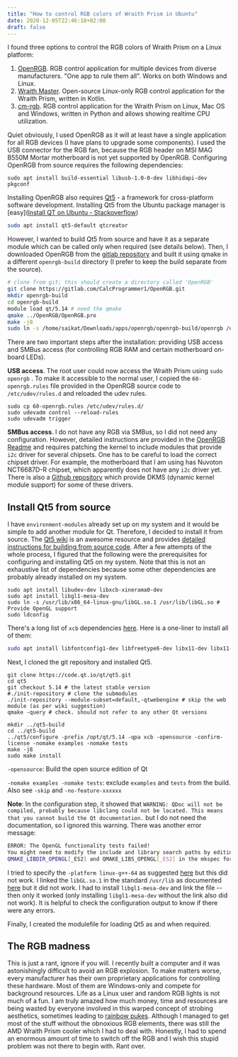 ```yaml
---
title: "How to control RGB colors of Wraith Prism in Ubuntu"
date: 2020-12-05T22:46:18+02:00
draft: false
---
```


I found three options to control the RGB colors of Wraith Prism on a Linux platform: 

1. [OpenRGB](https://gitlab.com/CalcProgrammer1/OpenRGB). RGB control application for multiple devices from diverse manufacturers. "One app to rule them all". Works on both Windows and Linux.
2. [Wraith Master](https://serebit.com/posts/wraith-master-hits-version-1.1/). Open-source Linux-only RGB control application for the Wraith Prism, written in Kotlin.
3. [cm-rgb](https://github.com/gfduszynski/cm-rgb). RGB control application for the Wraith Prism on Linux, Mac OS and Windows, written in Python and allows showing realtime CPU utilization.

Quiet obviously, I used OpenRGB as it will at least have a single application for all RGB devices (I have plans to upgrade some components). I used the USB connector for the RGB fan, because the RGB header on MSI MAG B550M Mortar motherboard is not yet supported by OpenRGB. Configuring OpenRGB from source requires the following dependencies: 

```
sudo apt install build-essential libusb-1.0-0-dev libhidapi-dev pkgconf
```

Installing OpenRGB also requires [Qt5](https://www.qt.io/) - a framework for cross-platform software development. Installing Qt5 from the Ubuntu package manager is [easy]([Install QT on Ubuntu - Stackoverflow](https://stackoverflow.com/questions/48147356/install-qt-on-ubuntu)) 

```bash
sudo apt install qt5-default qtcreator
```

However, I wanted to build Qt5 from source and have it as a separate module which can be called only when required (see details below). Then, I downloaded OpenRGB from the [gitlab repository](https://gitlab.com/CalcProgrammer1/OpenRGB) and built it using qmake in a different `openrgb-build` directory (I prefer to keep the build separate from the source).

```bash
# clone from git; this should create a directory called 'OpenRGB'
git clone https://gitlab.com/CalcProgrammer1/OpenRGB.git
mkdir openrgb-build
cd openrgb-build
module load qt/5.14 # need the qmake
qmake ../OpenRGB/OpenRGB.pro
make -j8
sudo ln -s /home/saikat/Downloads/apps/openrgb/openrgb-build/openrgb /usr/local/bin/openrgb
```

There are two important steps after the installation: providing USB access and SMBus access (for controlling RGB RAM and certain motherboard on-board LEDs). 

**USB access**. The root user could now access the Wraith Prism using `sudo openrgb` . To make it accessible to the normal user, I copied the `60-openrgb.rules` file provided in the OpenRGB source code to `/etc/udev/rules.d` and reloaded the udev rules.

```
sudo cp 60-openrgb.rules /etc/udev/rules.d/
sudo udevadm control --reload-rules 
sudo udevadm trigger
```

**SMBus access**. I do not have any RGB via SMBus, so I did not need any configuration. However, detailed instructions are provided in the [OpenRGB Readme](https://gitlab.com/CalcProgrammer1/OpenRGB) and requires patching the kernel to include modules that provide `i2c` driver for several chipsets. One has to be careful to load the correct chipset driver. For example, the motherboard that I am using has Nuvoton NCT6687D-R chipset, which apparently does not have any `i2c` driver yet. There is also a [Github repository](https://github.com/CalcProgrammer1/openrgb-dkms-drivers) which provide DKMS (dynamic kernel module support) for some of these drivers.

## Install Qt5 from source

I have `environment-modules` already set up on my system and it would be simple to add another module for Qt. Therefore, I decided to install it from source. The [Qt5 wiki](https://wiki.qt.io/Main) is an awesome resource and provides [detailed instructions for building from source code](https://wiki.qt.io/Building_Qt_5_from_Git#Getting_the_source_code). After a few attempts of the whole process, I figured that the following were the prerequisites for configuring and installing Qt5 on my system. Note that this is not an exhaustive list of dependencies because some other dependencies are probably already installed on my system.

```
sudo apt install libudev-dev libxcb-xinerama0-dev
sudo apt install libgl1-mesa-dev
sudo ln -s /usr/lib/x86_64-linux-gnu/libGL.so.1 /usr/lib/libGL.so # Provide OpenGL support
sudo ldconfig
```

There's a long list of `xcb` dependencies [here](https://doc.qt.io/qt-5/linux-requirements.html). Here is a one-liner to install all of them:

```bash
sudo apt install libfontconfig1-dev libfreetype6-dev libx11-dev libx11-xcb-dev libxext-dev libxfixes-dev libxi-dev libxrender-dev libxcb1-dev libxcb-glx0-dev libxcb-keysyms1-dev libxcb-image0-dev libxcb-shm0-dev libxcb-icccm4-dev libxcb-sync0-dev libxcb-xfixes0-dev libxcb-shape0-dev libxcb-randr0-dev libxcb-render-util0-dev libxcb-xinerama0-dev  libxkbcommon-dev libxkbcommon-x11-dev
```

Next, I cloned the git repository and installed Qt5. 

```
git clone https://code.qt.io/qt/qt5.git
cd qt5
git checkout 5.14 # the latest stable version
#./init-repository # clone the submodules
./init-repository --module-subset=default,-qtwebengine # skip the web module (as per wiki suggestion)
qmake -query # check. should not refer to any other Qt versions

mkdir ../qt5-build
cd ../qt5-build
../qt5/configure -prefix /opt/qt/5.14 -qpa xcb -opensource -confirm-license -nomake examples -nomake tests 
make -j8
sudo make install
```

`-opensource`: Build the open source edition of Qt

`-nomake examples -nomake tests`: exclude `examples` and `tests` from the build. Also see `-skip`  and `-no-feature-xxxxxx`

**Note**: In the configuration step, it showed that `WARNING: QDoc will not be compiled, probably because libclang could not be located. This means that you cannot build the Qt documentation.` but I do not need the documentation, so I ignored this warning. There was another error message:

```bash
ERROR: The OpenGL functionality tests failed!
You might need to modify the include and library search paths by editing QMAKE_INCDIR_OPENGL[_ES2],
QMAKE_LIBDIR_OPENGL[_ES2] and QMAKE_LIBS_OPENGL[_ES2] in the mkspec for your platform.
```

I tried to specify the `-platform linux-g++-64` as suggested [here](https://forum.qt.io/topic/78224/opengl-test-failed-when-configure-qt-as-source/5) but this did not work. I linked the `libGL.so.1` in the standard `/usr/lib` as documented [here](https://stackoverflow.com/questions/18406369/qt-cant-find-lgl-error/32184137#32184137) but it did not work. I had to install `libgl1-mesa-dev` and link the file -- then only it worked (only installing `libgl1-mesa-dev` without the link also did not work). It is helpful to check the configuration output to know if  there were any errors. 

Finally, I created the modulefile for loading Qt5 as and when required.

## The RGB madness

This is just a rant, ignore if you will. I recently built a computer and it was astonishingly difficult to avoid an RGB explosion. To make matters worse, every manufacturer has their own proprietary applications for controlling these hardware. Most of them are Windows-only and compete for background resources. Life as a Linux user and random RGB lights is not much of a fun. I am truly amazed how much money, time and resources are being wasted by everyone involved in this warped concept of strobing aesthetics, sometimes leading to [rainbow pukes](https://i.imgur.com/gRRH5fQ.jpg). Although I managed to get most of the stuff without the obnoxious RGB elements, there was still the AMD Wraith Prism cooler which I had to deal with. Honestly, I had to spend an enormous amount of time to switch off the RGB and I wish this stupid problem was not there to begin with. Rant over.

